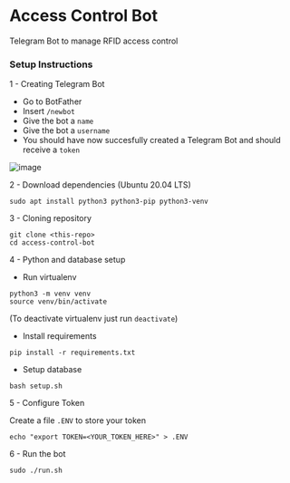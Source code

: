 # Access Control Bot
Telegram Bot to manage RFID access control

### Setup Instructions

1 - Creating Telegram Bot

- Go to BotFather
- Insert `/newbot`
- Give the bot a `name`
- Give the bot a `username`
- You should have now succesfully created a Telegram Bot and should receive a `token`

![image](https://user-images.githubusercontent.com/42014408/165408479-cd7f360e-4bba-49da-b370-647a6bc6ad35.png)

2 - Download dependencies (Ubuntu 20.04 LTS)
```
sudo apt install python3 python3-pip python3-venv
```

3 - Cloning repository
```
git clone <this-repo>
cd access-control-bot
```

4 - Python and database setup

- Run virtualenv

```
python3 -m venv venv
source venv/bin/activate
```

(To deactivate virtualenv just run `deactivate`)

- Install requirements

```
pip install -r requirements.txt
```

- Setup database

```
bash setup.sh
```

5 - Configure Token

Create a file `.ENV` to store your token

```
echo "export TOKEN=<YOUR_TOKEN_HERE>" > .ENV
```

6 - Run the bot
```
sudo ./run.sh
```

